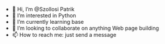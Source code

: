 - 👋 Hi, I’m @Szollosi Patrik
- 👀 I’m interested in Python
- 🌱 I’m currently learning base
- 💞️ I’m looking to collaborate on anything Web page building
- 📫 How to reach me: just send a message

<!---  
HiBroXD9/HiBroXD9 is a ✨ special ✨ repository because its `README.md` (this file) appears on your GitHub profile.
You can click the Preview link to take a look at your changes.
--->

